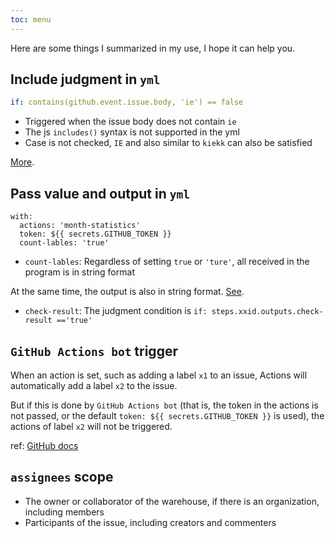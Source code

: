 ```yaml
---
toc: menu
---
```


<Alert type="success">
Here are some things I summarized in my use, I hope it can help you.
</Alert>

## Include judgment in `yml`

```yml
if: contains(github.event.issue.body, 'ie') == false
```
- Triggered when the issue body does not contain `ie`
- The js `includes()` syntax is not supported in the yml
- Case is not checked, `IE` and also similar to `kiekk` can also be satisfied

[More](https://docs.github.com/en/free-pro-team@latest/actions/reference/context-and-expression-syntax-for-github-actions#functions).

## Pass value and output in `yml`

```
with:
  actions: 'month-statistics'
  token: ${{ secrets.GITHUB_TOKEN }}
  count-lables: 'true'
```

- `count-lables`: Regardless of setting `true` or `'ture'`, all received in the program is in string format

At the same time, the output is also in string format. [See](https://docs.github.com/en/actions/reference/workflow-syntax-for-github-actions#jobsjob_idoutputs).

- `check-result`: The judgment condition is `if: steps.xxid.outputs.check-result =='true'`

## `GitHub Actions bot` trigger

When an action is set, such as adding a label `x1` to an issue, Actions will automatically add a label `x2` to the issue.

But if this is done by `GitHub Actions bot` (that is, the token in the actions is not passed, or the default `token: ${{ secrets.GITHUB_TOKEN }}` is used), the actions of label `x2` will not be triggered.

ref: [GitHub docs](https://docs.github.com/en/actions/reference/events-that-trigger-workflows#triggering-new-workflows-using-a-personal-access-token)

## `assignees` scope

- The owner or collaborator of the warehouse, if there is an organization, including members
- Participants of the issue, including creators and commenters
